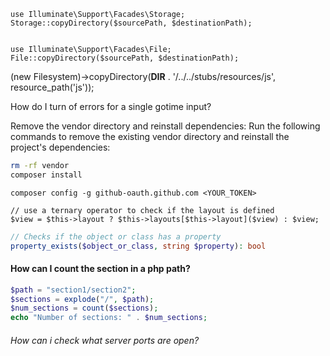     use Illuminate\Support\Facades\Storage;
    Storage::copyDirectory($sourcePath, $destinationPath);


    use Illuminate\Support\Facades\File;
    File::copyDirectory($sourcePath, $destinationPath);

(new Filesystem)->copyDirectory(__DIR__ . '/../../stubs/resources/js', resource_path('js'));


How do I turn of errors for a single gotime input?






Remove the vendor directory and reinstall dependencies: Run the following commands to remove the existing vendor directory and reinstall the project's dependencies:

```bash
rm -rf vendor
composer install
```


    composer config -g github-oauth.github.com <YOUR_TOKEN>

    // use a ternary operator to check if the layout is defined
    $view = $this->layout ? $this->layouts[$this->layout]($view) : $view;





```php
// Checks if the object or class has a property
property_exists($object_or_class, string $property): bool
```


#### How can I count the section in a php path?

```php
$path = "section1/section2";
$sections = explode("/", $path);
$num_sections = count($sections);
echo "Number of sections: " . $num_sections;
```

###### How can i check what server ports are open?

```bash

```
